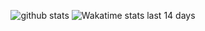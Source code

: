 <p align="center">
  <img src="https://github-readme-stats.vercel.app/api?username=ilyar&count_private=true&hide_border=true&show_icons=true&hide_title=true&include_all_commits=true&cache_seconds=86400" alt="github stats" />
    <img src="https://github-readme-stats.vercel.app/api/wakatime?username=@Ilyar&hide_border=true&custom_title=Wakatime%20stats%20last%207%20days&layout=compact" alt="Wakatime stats last 14 days" />
</p>
